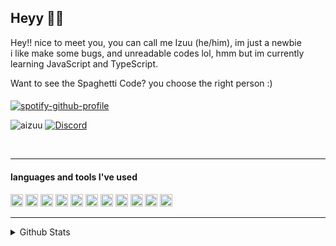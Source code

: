 ## Heyy 👋🏻
Hey!! nice to meet you, you can call me Izuu (he/him), im just a newbie <br>
i like make some bugs, and unreadable codes lol, hmm but im currently learning JavaScript and TypeScript.

Want to see the Spaghetti Code? you choose the right person :)

####
<!-- [![Discord](https://discord.c99.nl/widget/theme-2/271576733168173057.png)](https://discord.com/users/271576733168173057) -->
[![spotify-github-profile](https://spotify-github-profile.vercel.app/api/view?uid=o3cf52ih4kob54iewzpjduykf&cover_image=true&theme=natemoo-re&bar_color=3dd8ff&bar_color_cover=true)](https://spotify-github-profile.vercel.app/api/view?uid=o3cf52ih4kob54iewzpjduykf&redirect=true)

<img src="https://komarev.com/ghpvc/?username=iseizuu&label=Profile%20views&color=0e75b6&style=flat" alt="aizuu" />  [![Discord](https://discordapp.com/api/guilds/754960201215508521/embed.png)](https://discord.gg/dveQtqx)

<br>

<hr>

#### languages and tools I've used
<img src="https://upload.wikimedia.org/wikipedia/commons/thumb/9/99/Unofficial_JavaScript_logo_2.svg/512px-Unofficial_JavaScript_logo_2.svg.png" width=20> <img src="https://seeklogo.com/images/T/typescript-logo-B29A3F462D-seeklogo.com.png" width=20>
<a href="https://discord.js.org"><img src="https://cdn.discordapp.com/attachments/740865034887888996/740865173065170994/logo-square.png" width="20" alt="discord.js" /></a>
<img height="20" src="https://img.shields.io/badge/-Nodejs-43853d?style=flat-square&logo=Node.js&logoColor=white"/>
<img height="20" src="https://img.shields.io/badge/Ubuntu-orange?style=flat-square&logo=Ubuntu&logoColor=white"/>
<img height="20" src="https://img.shields.io/badge/-HTML5-E34F26?style=flat-square&logo=html5&logoColor=white" />
<img height="20" src="https://img.shields.io/badge/-NPM-CB3837?style=flat-square&logo=npm&logoColor=whitee"/>
<img height="20" src="https://img.shields.io/badge/-MongoDB-13aa52?style=flat-square&logo=mongodb&logoColor=white"/>
<img height="20" src="https://img.shields.io/badge/-React-000000?style=flat-square&logo=react&logoColor=blue"/>
<img height="20" src="https://img.shields.io/badge/-Vercel-ffffff?style=flat-square&logo=vercel&logoColor=black"/>
<img height="20" src="https://img.shields.io/badge/Next.js-000000?style=flat-square&logo=next.js&logoColor=white"/>
<hr>

<details>
  <summary>Github Stats</summary>
  
[![Top Langs](https://github-readme-stats.vercel.app/api/top-langs/?username=iseizuu&layout=compact&show_icons=true&theme=radical)](https://github.com/iseizuu)
![I Seizuu's github stats](https://github-readme-stats.vercel.app/api?username=iseizuu&show_icons=true&theme=radical)

</details>


